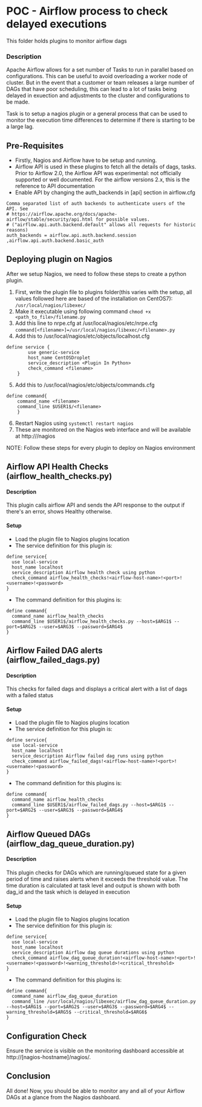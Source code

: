 # POC - Airflow process to check delayed executions
This folder holds plugins to monitor airflow dags

### Description
Apache Airflow allows for a set number of Tasks to run in parallel based on configurations. This can be useful to avoid overloading a worker node of cluster. But in the event that a customer or team releases a large number of DAGs that have poor scheduling, this can lead to a lot of tasks being delayed in exuection and adjustments to the cluster and configurations to be made.

Task is to setup a nagios plugin or a general process that can be used to monitor the execution time differences to determine if there is starting to be a large lag.

## Pre-Requisites
- Firstly, Nagios and Airflow have to be setup and running.
- Airflow API is used in these plugins to fetch all the details of dags, tasks. Prior to Airflow 2.0, the Airflow API was experimental: not officially supported or well documented. For the airflow versions 2.x, this is the reference to API documentation
- Enable API by changing the auth_backends in [api] section in airflow.cfg
```
Comma separated list of auth backends to authenticate users of the API. See
# https://airflow.apache.org/docs/apache-airflow/stable/security/api.html for possible values.
# ("airflow.api.auth.backend.default" allows all requests for historic reasons)
auth_backends = airflow.api.auth.backend.session ,airflow.api.auth.backend.basic_auth
```

## Deploying plugin on Nagios
After we setup Nagios, we need to follow these steps to create a python plugin. 

1. First, write the plugin file to plugins folder(this varies with the setup, all values followed here are based of the installation on CentOS7):
``` /usr/local/nagios/libexec/ ```
2. Make it executable using following command
``` chmod +x <path_to_file>/filename.py ```
3. Add this line to nrpe.cfg at /usr/local/nagios/etc/nrpe.cfg
```command[<filename>]=/usr/local/nagios/libexec/<filename>.py ```
4. Add this to /usr/local/nagios/etc/objects/localhost.cfg
```
define service { 
		use generic-service 
		host_name CentOSDroplet
		service_description <Plugin In Python> 								
		check_command <filename> 
	}
```
5. Add this to /usr/local/nagios/etc/objects/commands.cfg
```
define command{
	command_name <filename>	
	command_line $USER1$/<filename> 
	}
```
6. Restart Nagios using 
``` systemctl restart nagios ```
7. These are monitored on the Nagios web interface and will be available at http://<hostname>/nagios

NOTE: Follow these steps for every plugin to deploy on Nagios environment

## Airflow API Health Checks (airflow_health_checks.py)
#### Description
This plugin calls airflow API and sends the API response to the output if there's an error, shows Healthy otherwise.

#### Setup
- Load the plugin file to Nagios plugins location
- The service definition for this plugin is:
```
define service{
  use local-service
  host_name localhost
  service_description Airflow health check using python
  check_command airflow_health_checks!<airflow-host-name>!<port>!<username>!<password>
}
```
- The command definition for this plugins is:
```
define command{
  command_name airflow_health_checks
  command_line $USER1$/airflow_health_checks.py --host=$ARG1$ --port=$ARG2$ --user=$ARG3$ --password=$ARG4$
}
```

## Airflow Failed DAG alerts (airflow_failed_dags.py)
#### Description
This checks for failed dags and displays a critical alert with a list of dags with a failed status

#### Setup
- Load the plugin file to Nagios plugins location
- The service definition for this plugin is:
```
define service{
  use local-service
  host_name localhost
  service_description Airflow failed dag runs using python
  check_command airflow_failed_dags!<airflow-host-name>!<port>!<username>!<password>
}
```
- The command definition for this plugins is:
```
define command{
  command_name airflow_health_checks
  command_line $USER1$/airflow_failed_dags.py --host=$ARG1$ --port=$ARG2$ --user=$ARG3$ --password=$ARG4$
}
```

## Airflow Queued DAGs (airflow_dag_queue_duration.py)
#### Description
This plugin checks for DAGs which are running/queued state for a given period of time and raises alerts when it exceeds the threshold value. The time duration is calculated at task level and output is shown with both dag_id and the task which is delayed in execution

#### Setup
- Load the plugin file to Nagios plugins location
- The service definition for this plugin is:
```
define service{
  use local-service
  host_name localhost
  service_description Airflow dag queue durations using python
  check_command airflow_dag_queue_duration!<airflow-host-name>!<port>!<username>!<password>!<warning_threshold>!<critical_threshold>
}
```
- The command definition for this plugins is:
```
define command{
  command_name airflow_dag_queue_duration
  command_line /usr/local/nagios/libexec/airflow_dag_queue_duration.py --host=$ARG1$ --port=$ARG2$ --user=$ARG3$ --password=$ARG4$ --warning_threshold=$ARG5$ --critical_threshold=$ARG6$
}
```

## Configuration Check
Ensure the service is visible on the monitoring dashboard accessible at http://[nagios-hostname]/nagios/.

## Conclusion
All done! Now, you should be able to monitor any and all of your Airflow DAGs at a glance from the Nagios dashboard.